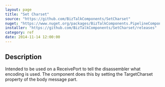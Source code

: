 ```yaml
---
layout: page
title: "Set Charset"
source: "https://github.com/BizTalkComponents/SetCharset"
nuget: "https://www.nuget.org/packages/BizTalkComponents.PipelineComponents.SetCharset/"
installer: "https://github.com/BizTalkComponents/SetCharset/releases"
category: ref
date: 2014-11-14 12:00:00
---
```


## Description ##
Intended to be used on a ReceivePort to tell the disassembler what encoding is used. The component does this by setting the TargetCharset property of the body message part.
